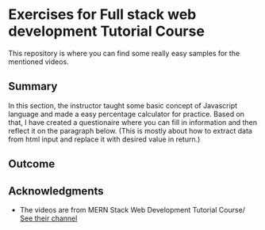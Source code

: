 # Exercises for Full stack web development Tutorial Course
This repository is where you can find some really easy samples for the mentioned videos.

## Summary

In this section, the instructor taught some basic concept of Javascript language and made a easy percentage calculator for practice. Based on that, I have created a questionaire where you can fill in information and then reflect it on the paragraph below. (This is mostly about how to extract data from html input and replace it with desired value in return.)

## Outcome


## Acknowledgments

* The videos are from MERN Stack Web Development Tutorial Course/ [See their channel](https://www.youtube.com/channel/UCDsEHTvh-YO80AZna7X7UVA)
